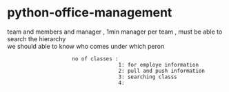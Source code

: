 # python-office-management
team and members and manager , 1min manager per team , must be able to search the hierarchy  
we should able to know who comes under which peron
 
 
 
                         no of classes :
                                        1: for employe information
                                        2: pull and push information
                                        3: searching classs
                                        4:
